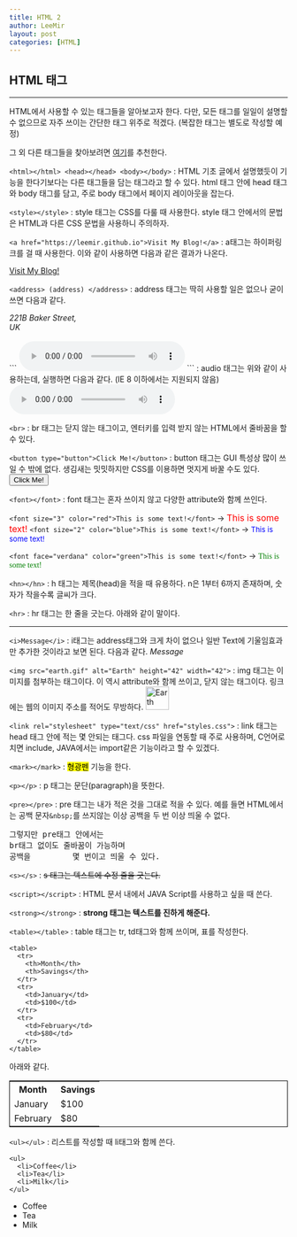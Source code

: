 ```yaml
---
title: HTML 2
author: LeeMir
layout: post
categories: [HTML]
---
```

## HTML 태그
- - -

HTML에서 사용할 수 있는 태그들을 알아보고자 한다.
다만, 모든 태그를 일일이 설명할 수 없으므로 자주 쓰이는 간단한 태그 위주로 적겠다. (복잡한 태그는 별도로 작성할 예정)

그 외 다른 태그들을 찾아보려면 [여기](https://www.w3schools.com/tags/default.asp)를 추천한다.

`<html></html> <head></head> <body></body>`
: HTML 기초 글에서 설명했듯이 기능을 한다기보다는 다른 태그들을 담는 태그라고 할 수 있다. html 태그 안에 head 태그와 body 태그를 담고, 주로 body 태그에서 페이지 레이아웃을 잡는다.

`<style></style>`
: style 태그는 CSS를 다룰 때 사용한다. style 태그 안에서의 문법은 HTML과 다른 CSS 문법을 사용하니 주의하자.

`<a href="https://leemir.github.io">Visit My Blog!</a>`
: a태그는 하이퍼링크를 걸 때 사용한다. 이와 같이 사용하면 다음과 같은 결과가 나온다.

<a href="https://leemir.github.io">Visit My Blog!</a>

`<address> (address) </address>`
: address 태그는 딱히 사용할 일은 없으나 굳이 쓰면 다음과 같다.

<address>221B Baker Street,<br>UK</address>
<br>
```
<audio controls>
	<source src="bgm.mp3" type="audio/mpeg">
</audio>
```
: audio 태그는 위와 같이 사용하는데, 실행하면 다음과 같다.
(IE 8 이하에서는 지원되지 않음)

<audio controls>
	<source src="LobbyBGM.mp3" type="audio/mpeg">
    Your browser does not support the audio element.
</audio>

`<br>`
: br 태그는 닫지 않는 태그이고, 엔터키를 입력 받지 않는 HTML에서 줄바꿈을 할 수 있다.

`<button type="button">Click Me!</button>`
: button 태그는 GUI 특성상 많이 쓰일 수 밖에 없다. 생김새는 밋밋하지만 CSS를 이용하면 멋지게 바꿀 수도 있다.
<button type="button">Click Me!</button>


`<font></font>`
: font 태그는 혼자 쓰이지 않고 다양한 attribute와 함께 쓰인다.

`<font size="3" color="red">This is some text!</font>` -> <font size="3" color="red">This is some text!</font>
`<font size="2" color="blue">This is some text!</font>` -> <font size="2" color="blue">This is some text!</font>

`<font face="verdana" color="green">This is some text!</font>` -> <font face="verdana" color="green">This is some text!</font>

`<hn></hn>`
: h 태그는 제목(head)을 적을 때 유용하다. n은 1부터 6까지 존재하며, 숫자가 작을수록 글씨가 크다.

`<hr>`
: hr 태그는 한 줄을 긋는다. 아래와 같이 말이다.
<hr>

`<i>Message</i>`
: i태그는 address태그와 크게 차이 없으나 일반 Text에 기울임효과만 추가한 것이라고 보면 된다. 다음과 같다.
<i>Message</i>

`<img src="earth.gif" alt="Earth" height="42" width="42">`
: img 태그는 이미지를 첨부하는 태그이다. 이 역시 attribute와 함께 쓰이고, 닫지 않는 태그이다. 링크에는 웹의 이미지 주소를 적어도 무방하다.
<img src="https://www.google.com/url?sa=i&source=images&cd=&ved=2ahUKEwiLzv_x29HfAhUF7LwKHRebBlIQjRx6BAgBEAU&url=https%3A%2F%2Fko.wikipedia.org%2Fwiki%2FGIF&psig=AOvVaw3pnHkBg-mAYCzy1dp87rHU&ust=1546608529353473" alt="Earth" height="42" width="42">

`<link rel="stylesheet" type="text/css" href="styles.css">`
: link 태그는 head 태그 안에 적는 몇 안되는 태그다. css 파일을 연동할 때 주로 사용하며, C언어로 치면 include, JAVA에서는 import같은 기능이라고 할 수 있겠다.

`<mark></mark>`
: <mark>형광펜</mark> 기능을 한다.

`<p></p>`
: p 태그는 문단(paragraph)을 뜻한다.

`<pre></pre>`
: pre 태그는 내가 적은 것을 그대로 적을 수 있다. 예를 들면 HTML에서는 공백 문자`&nbsp;`를 쓰지않는 이상 공백을 두 번 이상 띄울 수 없다.
<pre>그렇지만 pre태그 안에서는
br태그 없이도 줄바꿈이 가능하며
공백을         몇 번이고 띄울 수 있다.</pre>

`<s></s>`
: <s>s 태그는 텍스트에 수정 줄을 긋는다.</s>

`<script></script>`
: HTML 문서 내에서 JAVA Script를 사용하고 싶을 때 쓴다.

`<strong></strong>`
: <strong>strong 태그는 텍스트를 진하게 해준다.</strong>

`<table></table>`
: table 태그는 tr, td태그와 함께 쓰이며, 표를 작성한다.

```
<table>
  <tr>
    <th>Month</th>
    <th>Savings</th>
  </tr>
  <tr>
    <td>January</td>
    <td>$100</td>
  </tr>
  <tr>
    <td>February</td>
    <td>$80</td>
  </tr>
</table>
```
아래와 같다.
<table style="border:1px solid black;">
  <tr>
    <th>Month</th>
    <th>Savings</th>
  </tr>
  <tr>
    <td>January</td>
    <td>$100</td>
  </tr>
  <tr>
    <td>February</td>
    <td>$80</td>
  </tr>
</table>

`<ul></ul>`
: 리스트를 작성할 때 li태그와 함께 쓴다.

```
<ul>
  <li>Coffee</li>
  <li>Tea</li>
  <li>Milk</li>
</ul>
```

<ul>
  <li>Coffee</li>
  <li>Tea</li>
  <li>Milk</li>
</ul>